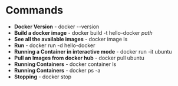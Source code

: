 # Commands
- **Docker Version** - docker --version
- **Build a docker image** - docker build -t hello-docker *path*
- **See all the available images** - docker image ls
- **Run** - docker run -d hello-docker
- **Running a Container in interactive mode** - docker run -it ubuntu
- **Pull an Images from docker hub** - docker pull ubuntu
- **Running Containers** - docker container ls
- **Running Containers** - docker ps -a  
- **Stopping** - docker stop <docker id>